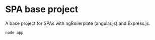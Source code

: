 SPA base project
========

A base project for SPAs with ngBoilerplate (angular.js) and Express.js.

```
node app
```